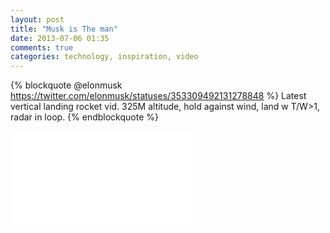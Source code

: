 ```yaml
---
layout: post
title: "Musk is The man"
date: 2013-07-06 01:35
comments: true
categories: technology, inspiration, video
---
```

{% blockquote @elonmusk https://twitter.com/elonmusk/statuses/353309492131278848 %}
Latest vertical landing rocket vid. 325M altitude, hold against wind, land w T/W&gt;1, radar in loop.
{% endblockquote %}
<iframe width="auto" height="auto" src="//www.youtube.com/embed/eGimzB5QM1M" frameborder="0" allowfullscreen></iframe>
